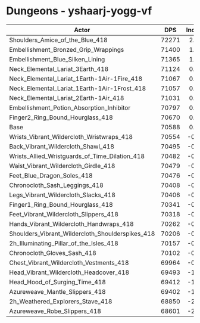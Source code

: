 # Dungeons - yshaarj-yogg-vf
| Actor | DPS | Increase |
|---|:---:|:---:|
|Shoulders_Amice_of_the_Blue_418|72271|2.38%|
|Embellishment_Bronzed_Grip_Wrappings|71400|1.15%|
|Embellishment_Blue_Silken_Lining|71365|1.10%|
|Neck_Elemental_Lariat_3Earth_418|71124|0.76%|
|Neck_Elemental_Lariat_1Earth-1Air-1Fire_418|71067|0.68%|
|Neck_Elemental_Lariat_1Earth-1Air-1Frost_418|71057|0.66%|
|Neck_Elemental_Lariat_2Earth-1Air_418|71031|0.63%|
|Embellishment_Potion_Absorption_Inhibitor|70797|0.30%|
|Finger2_Ring_Bound_Hourglass_418|70670|0.12%|
|Base|70588|0.00%|
|Wrists_Vibrant_Wildercloth_Wristwraps_418|70554|-0.05%|
|Back_Vibrant_Wildercloth_Shawl_418|70495|-0.13%|
|Wrists_Allied_Wristguards_of_Time_Dilation_418|70482|-0.15%|
|Waist_Vibrant_Wildercloth_Girdle_418|70479|-0.15%|
|Feet_Blue_Dragon_Soles_418|70476|-0.16%|
|Chronocloth_Sash_Leggings_418|70408|-0.26%|
|Legs_Vibrant_Wildercloth_Slacks_418|70406|-0.26%|
|Finger1_Ring_Bound_Hourglass_418|70341|-0.35%|
|Feet_Vibrant_Wildercloth_Slippers_418|70318|-0.38%|
|Hands_Vibrant_Wildercloth_Handwraps_418|70262|-0.46%|
|Shoulders_Vibrant_Wildercloth_Shoulderspikes_418|70206|-0.54%|
|2h_Illuminating_Pillar_of_the_Isles_418|70157|-0.61%|
|Chronocloth_Gloves_Sash_418|70102|-0.69%|
|Chest_Vibrant_Wildercloth_Vestments_418|69964|-0.88%|
|Head_Vibrant_Wildercloth_Headcover_418|69493|-1.55%|
|Head_Hood_of_Surging_Time_418|69412|-1.67%|
|Azureweave_Mantle_Slippers_418|69402|-1.68%|
|2h_Weathered_Explorers_Stave_418|68850|-2.46%|
|Azureweave_Robe_Slippers_418|68601|-2.81%|
